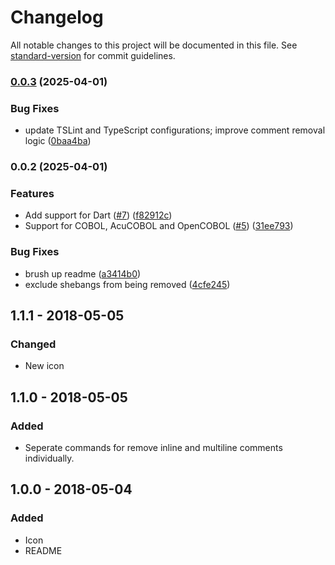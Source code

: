 # Changelog

All notable changes to this project will be documented in this file. See [standard-version](https://github.com/conventional-changelog/standard-version) for commit guidelines.

### [0.0.3](https://github.com/sumonst21/vscode-remove-comments/compare/v0.0.2...v0.0.3) (2025-04-01)


### Bug Fixes

* update TSLint and TypeScript configurations; improve comment removal logic ([0baa4ba](https://github.com/sumonst21/vscode-remove-comments/commit/0baa4ba53281c47589f0b8cddc068a1f54855e70))

### 0.0.2 (2025-04-01)


### Features

* Add support for Dart ([#7](https://github.com/sumonst21/vscode-remove-comments/issues/7)) ([f82912c](https://github.com/sumonst21/vscode-remove-comments/commit/f82912c06c4a30f6bbbf32c87f250426e516cf27))
* Support for COBOL, AcuCOBOL and OpenCOBOL ([#5](https://github.com/sumonst21/vscode-remove-comments/issues/5)) ([31ee793](https://github.com/sumonst21/vscode-remove-comments/commit/31ee7932e79de2ac3b2705063e2b4845980ed17e))


### Bug Fixes

* brush up readme ([a3414b0](https://github.com/sumonst21/vscode-remove-comments/commit/a3414b064b7fca22867ab4502f912cd058e869fc))
* exclude shebangs from being removed ([4cfe245](https://github.com/sumonst21/vscode-remove-comments/commit/4cfe245af56fb4a08223e17f832d935129a440b2))

## 1.1.1 - 2018-05-05

### Changed
- New icon

## 1.1.0 - 2018-05-05

### Added
- Seperate commands for remove inline and multiline comments individually.

## 1.0.0 - 2018-05-04
### Added
- Icon
- README